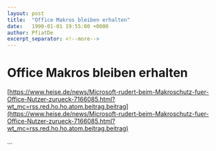 ```yaml
---
layout: post
title:  "Office Makros bleiben erhalten"
date:   1990-01-01 19:55:00 +0000
author: PfiatDe
excerpt_separator: <!--more-->
---
```


# Office Makros bleiben erhalten
[https://www.heise.de/news/Microsoft-rudert-beim-Makroschutz-fuer-Office-Nutzer-zurueck-7166085.html?wt_mc=rss.red.ho.ho.atom.beitrag.beitrag](https://www.heise.de/news/Microsoft-rudert-beim-Makroschutz-fuer-Office-Nutzer-zurueck-7166085.html?wt_mc=rss.red.ho.ho.atom.beitrag.beitrag)

...
<!--more-->
